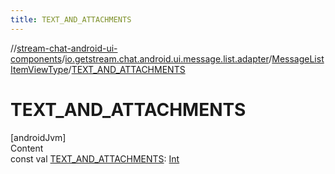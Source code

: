 ```yaml
---
title: TEXT_AND_ATTACHMENTS
---
```

//[stream-chat-android-ui-components](../../../index.md)/[io.getstream.chat.android.ui.message.list.adapter](../index.md)/[MessageListItemViewType](index.md)/[TEXT_AND_ATTACHMENTS](TEXT_AND_ATTACHMENTS.md)



# TEXT_AND_ATTACHMENTS  
[androidJvm]  
Content  
const val [TEXT_AND_ATTACHMENTS](TEXT_AND_ATTACHMENTS.md): [Int](https://kotlinlang.org/api/latest/jvm/stdlib/kotlin/-int/index.html)  



